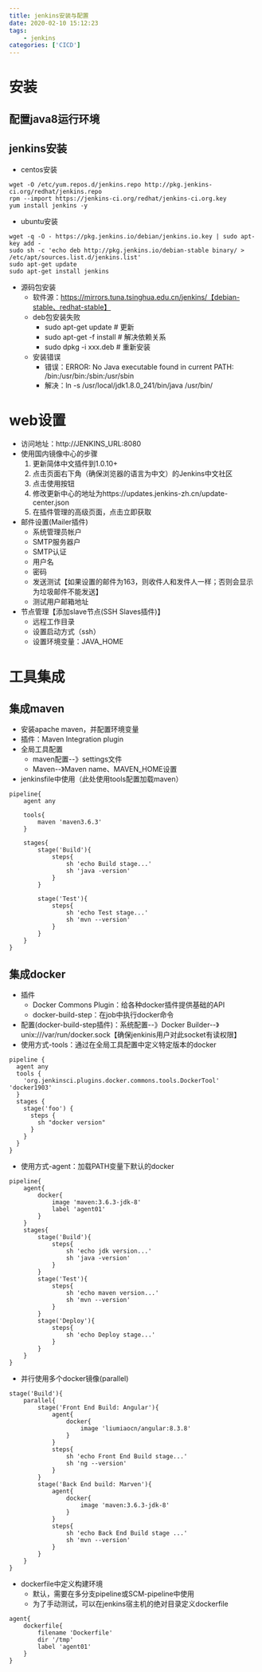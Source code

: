 ```yaml
---
title: jenkins安装与配置
date: 2020-02-10 15:12:23
tags:
    - jenkins
categories: ['CICD']
---
```


# 安装
## 配置java8运行环境
## jenkins安装
* centos安装
```
wget -O /etc/yum.repos.d/jenkins.repo http://pkg.jenkins-ci.org/redhat/jenkins.repo
rpm --import https://jenkins-ci.org/redhat/jenkins-ci.org.key
yum install jenkins -y
```
* ubuntu安装
```
wget -q -O - https://pkg.jenkins.io/debian/jenkins.io.key | sudo apt-key add -
sudo sh -c 'echo deb http://pkg.jenkins.io/debian-stable binary/ > /etc/apt/sources.list.d/jenkins.list'
sudo apt-get update
sudo apt-get install jenkins
```
* 源码包安装
    - 软件源：https://mirrors.tuna.tsinghua.edu.cn/jenkins/【debian-stable、redhat-stable】
    - deb包安装失败
        + sudo apt-get update # 更新
        + sudo apt-get -f install # 解决依赖关系
        + sudo dpkg -i xxx.deb # 重新安装
    - 安装错误
        + 错误：ERROR: No Java executable found in current PATH: /bin:/usr/bin:/sbin:/usr/sbin
        + 解决：ln -s /usr/local/jdk1.8.0_241/bin/java /usr/bin/

# web设置
* 访问地址：http://JENKINS_URL:8080
* 使用国内镜像中心的步骤
    1. 更新简体中文插件到1.0.10+
    2. 点击页面右下角（确保浏览器的语言为中文）的Jenkins中文社区
    3. 点击使用按钮
    4. 修改更新中心的地址为https://updates.jenkins-zh.cn/update-center.json
    5. 在插件管理的高级页面，点击立即获取
* 邮件设置(Mailer插件)
    - 系统管理员帐户
    - SMTP服务器户
    - SMTP认证
    - 用户名
    - 密码
    - 发送测试【如果设置的邮件为163，则收件人和发件人一样；否则会显示为垃圾邮件不能发送】
    - 测试用户邮箱地址
* 节点管理【添加slave节点(SSH Slaves插件)】
    - 远程工作目录
    - 设置启动方式（ssh）
    - 设置环境变量：JAVA_HOME

# 工具集成
## 集成maven
* 安装apache maven，并配置环境变量
* 插件：Maven Integration plugin
* 全局工具配置
    - maven配置--》settings文件
    - Maven--》Maven name、MAVEN_HOME设置
* jenkinsfile中使用（此处使用tools配置加载maven）
```
pipeline{
    agent any

    tools{
        maven 'maven3.6.3'
    }

    stages{
        stage('Build'){
            steps{
                sh 'echo Build stage...'
                sh 'java -version'
            }
        }

        stage('Test'){
            steps{
                sh 'echo Test stage...'
                sh 'mvn --version'
            }
        }
    }
}
```

## 集成docker
* 插件
    - Docker Commons Plugin：给各种docker插件提供基础的API
    - docker-build-step：在job中执行docker命令
* 配置(docker-build-step插件)：系统配置--》Docker Builder--》unix:///var/run/docker.sock【确保jenkinis用户对此socket有读权限】
* 使用方式-tools：通过在全局工具配置中定义特定版本的docker
```
pipeline {
  agent any
  tools {
    'org.jenkinsci.plugins.docker.commons.tools.DockerTool' 'docker1903'
  }
  stages {
    stage('foo') {
      steps {
        sh "docker version"
      }
    }
  }
}
```
* 使用方式-agent：加载PATH变量下默认的docker
```
pipeline{
    agent{
        docker{
            image 'maven:3.6.3-jdk-8'
            label 'agent01'
        }
    }
    stages{
        stage('Build'){
            steps{
                sh 'echo jdk version...'
                sh 'java -version'
            }
        }
        stage('Test'){
            steps{
                sh 'echo maven version...'
                sh 'mvn --version'
            }
        }
        stage('Deploy'){
            steps{
                sh 'echo Deploy stage...'
            }
        }
    }
}
```
* 并行使用多个docker镜像(parallel)
```
stage('Build'){
    parallel{
        stage('Front End Build: Angular'){
            agent{
                docker{
                    image 'liumiaocn/angular:8.3.8'
                }
            }
            steps{
                sh 'echo Front End Build stage...'
                sh 'ng --version'
            }
        }
        stage('Back End build: Marven'){
            agent{
                docker{
                    image 'maven:3.6.3-jdk-8'
                }
            }
            steps{
                sh 'echo Back End Build stage ...'
                sh 'mvn --version'
            }
        }
    }
}
```
* dockerfile中定义构建环境
    - 默认，需要在多分支pipeline或SCM-pipeline中使用
    - 为了手动测试，可以在jenkins宿主机的绝对目录定义dockerfile
```
agent{
    dockerfile{
        filename 'Dockerfile'
        dir '/tmp'
        label 'agent01'
    }
}
```
